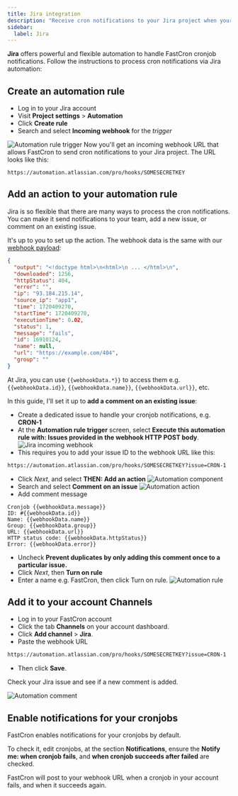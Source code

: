 ```yaml
---
title: Jira integration
description: "Receive cron notifications to your Jira project when your cronjobs fail or succeed."
sidebar:
  label: Jira
---
```


**Jira** offers powerful and flexible automation to handle FastCron cronjob notifications.
Follow the instructions to process cron notifications via Jira automation:

## Create an automation rule

- Log in to your Jira account
- Visit **Project settings** > **Automation**
- Click **Create rule**
- Search and select **Incoming webhook** for the _trigger_

![Automation rule trigger](/screenshots/integrations/jira-automation-rule-trigger.png)
Now you'll get an incoming webhook URL that allows FastCron to send cron notifications to your Jira project.
The URL looks like this:

```
https://automation.atlassian.com/pro/hooks/SOMESECRETKEY
```

## Add an action to your automation rule

Jira is so flexible that there are many ways to process the cron notifications.
You can make it send notifications to your team, add a new issue, or comment on an existing issue.

It's up to you to set up the action. The webhook data is the same with our [webhook payload](webhook):

```json
{
  "output": "<!doctype html>\n<html>\n ... </html>\n",
  "downloaded": 1256,
  "httpStatus": 404,
  "error": "",
  "ip": "93.184.215.14",
  "source_ip": "app1",
  "time": 1720409270,
  "startTime": 1720409270,
  "executionTime": 0.02,
  "status": 1,
  "message": "fails",
  "id": 16910124,
  "name": null,
  "url": "https://example.com/404",
  "group": ""
}
```

At Jira, you can use `{{webhookData.*}}` to access them e.g. `{{webhookData.id}}`, `{{webhookData.name}}`, `{{webhookData.url}}`, etc.

In this guide, I'll set it up to **add a comment on an existing issue**:

- Create a dedicated issue to handle your cronjob notifications, e.g. **CRON-1**
- At the **Automation rule trigger** screen, select **Execute this automation rule with: Issues provided in the webhook HTTP POST body**.
  ![Jira incoming webhook](/screenshots/integrations/jira-incoming-webhook.png)
- This requires you to add your issue ID to the webhook URL like this:
```txt "CRON-1"
https://automation.atlassian.com/pro/hooks/SOMESECRETKEY?issue=CRON-1
```
- Click _Next_, and select **THEN: Add an action**
  ![Automation component](/screenshots/integrations/jira-component.png)
- Search and select **Comment on an issue**
  ![Automation action](/screenshots/integrations/jira-action.png)
- Add comment message
```
Cronjob {{webhookData.message}}
ID: #{{webhookData.id}}
Name: {{webhookData.name}}
Group: {{webhookData.group}}
URL: {{webhookData.url}}
HTTP status code: {{webhookData.httpStatus}}
Error: {{webhookData.error}}
```

- Uncheck **Prevent duplicates by only adding this comment once to a particular issue.**
- Click _Next_, then **Turn on rule**
- Enter a name e.g. FastCron, then click Turn on rule.
  ![Automation rule](/screenshots/integrations/jira-rule.png)

## Add it to your account Channels

- Log in to your FastCron account
- Click the tab **Channels** on your account dashboard.
- Click **Add channel** > **Jira**.
- Paste the webhook URL
```txt "CRON-1"
https://automation.atlassian.com/pro/hooks/SOMESECRETKEY?issue=CRON-1
```
- Then click **Save**.

Check your Jira issue and see if a new comment is added.

![Automation comment](/screenshots/integrations/jira-comment.png)

## Enable notifications for your cronjobs

FastCron enables notifications for your cronjobs by default.

To check it, edit cronjobs, at the section **Notifications**,
ensure the **Notify me: when cronjob fails**, and **when cronjob succeeds after failed** are checked.

FastCron will post to your webhook URL when a cronjob in your account fails, and when it succeeds again.
